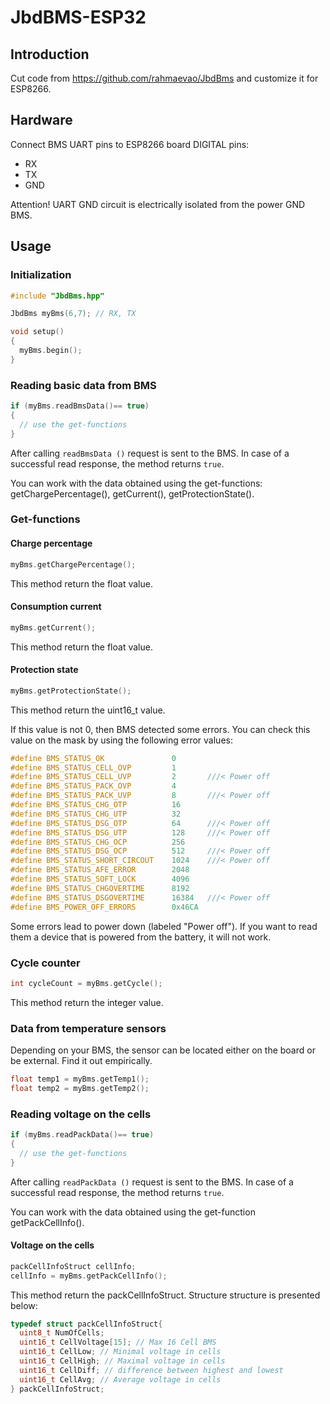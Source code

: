 # JbdBMS-ESP32
## Introduction

Cut code from https://github.com/rahmaevao/JbdBms and customize it for ESP8266.

## Hardware

Connect BMS UART pins to ESP8266 board DIGITAL pins:
* RX
* TX
* GND

Attention! UART GND circuit is electrically isolated from the power GND BMS.

## Usage

### Initialization

```c++
#include "JbdBms.hpp"

JbdBms myBms(6,7); // RX, TX

void setup()
{
  myBms.begin();
}
```
### Reading basic data from BMS

```c++
if (myBms.readBmsData()== true)
{
  // use the get-functions
}
```
After calling `readBmsData ()` request is sent to the BMS.
In case of a successful read response, the method returns `true`.

You can work with the data obtained using the get-functions: getChargePercentage(), getCurrent(), getProtectionState().

### Get-functions
#### Charge percentage
```c++
myBms.getChargePercentage();
```
This method return the float value.

#### Consumption current
```c++
myBms.getCurrent();
```
This method return the float value.

#### Protection state
```c++
myBms.getProtectionState();
```
This method return the uint16_t value.

If this value is not 0, then BMS detected some errors. You can check this value on the mask by using the following error values:
```c++
#define BMS_STATUS_OK				0
#define BMS_STATUS_CELL_OVP			1
#define BMS_STATUS_CELL_UVP			2		///< Power off
#define BMS_STATUS_PACK_OVP			4
#define BMS_STATUS_PACK_UVP			8		///< Power off
#define BMS_STATUS_CHG_OTP			16
#define BMS_STATUS_CHG_UTP			32
#define BMS_STATUS_DSG_OTP			64		///< Power off
#define BMS_STATUS_DSG_UTP			128		///< Power off
#define BMS_STATUS_CHG_OCP			256
#define BMS_STATUS_DSG_OCP			512		///< Power off
#define BMS_STATUS_SHORT_CIRCOUT	1024	///< Power off
#define BMS_STATUS_AFE_ERROR		2048
#define BMS_STATUS_SOFT_LOCK		4096
#define BMS_STATUS_CHGOVERTIME		8192
#define BMS_STATUS_DSGOVERTIME		16384	///< Power off
#define BMS_POWER_OFF_ERRORS		0x46CA
```
Some errors lead to power down (labeled "Power off"). If you want to read them a device that is powered from the battery, it will not work.

### Cycle counter
```c++
int cycleCount = myBms.getCycle();
```
This method return the integer value.

### Data from temperature sensors
Depending on your BMS, the sensor can be located either on the board or be external.
Find it out empirically.
```c++
float temp1 = myBms.getTemp1();
float temp2 = myBms.getTemp2();
```

### Reading voltage on the cells

```c++
if (myBms.readPackData()== true)
{
  // use the get-functions
}
```
After calling `readPackData ()` request is sent to the BMS.
In case of a successful read response, the method returns `true`.

You can work with the data obtained using the get-function getPackCellInfo().

#### Voltage on the cells
```c++
packCellInfoStruct cellInfo;
cellInfo = myBms.getPackCellInfo();
```
This method return the packCellInfoStruct.
Structure structure is presented below:
```c++
typedef struct packCellInfoStruct{
  uint8_t NumOfCells;
  uint16_t CellVoltage[15]; // Max 16 Cell BMS
  uint16_t CellLow; // Minimal voltage in cells
  uint16_t CellHigh; // Maximal voltage in cells
  uint16_t CellDiff; // difference between highest and lowest
  uint16_t CellAvg; // Average voltage in cells
} packCellInfoStruct;
```
